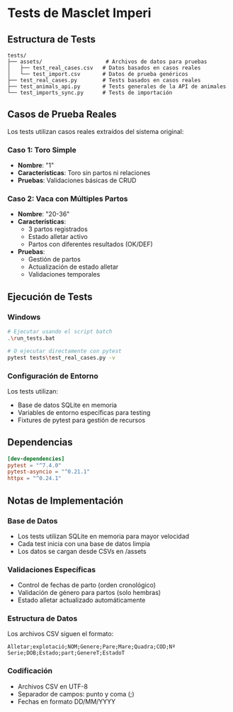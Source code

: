 # Tests de Masclet Imperi

## Estructura de Tests

```
tests/
├── assets/                    # Archivos de datos para pruebas
│   ├── test_real_cases.csv   # Datos basados en casos reales
│   └── test_import.csv       # Datos de prueba genéricos
├── test_real_cases.py        # Tests basados en casos reales
├── test_animals_api.py       # Tests generales de la API de animales
└── test_imports_sync.py      # Tests de importación
```

## Casos de Prueba Reales

Los tests utilizan casos reales extraídos del sistema original:

### Caso 1: Toro Simple
- **Nombre**: "1"
- **Características**: Toro sin partos ni relaciones
- **Pruebas**: Validaciones básicas de CRUD

### Caso 2: Vaca con Múltiples Partos
- **Nombre**: "20-36"
- **Características**: 
  - 3 partos registrados
  - Estado alletar activo
  - Partos con diferentes resultados (OK/DEF)
- **Pruebas**: 
  - Gestión de partos
  - Actualización de estado alletar
  - Validaciones temporales

## Ejecución de Tests

### Windows
```bash
# Ejecutar usando el script batch
.\run_tests.bat

# O ejecutar directamente con pytest
pytest tests\test_real_cases.py -v
```

### Configuración de Entorno
Los tests utilizan:
- Base de datos SQLite en memoria
- Variables de entorno específicas para testing
- Fixtures de pytest para gestión de recursos

## Dependencias

```toml
[dev-dependencies]
pytest = "^7.4.0"
pytest-asyncio = "^0.21.1"
httpx = "^0.24.1"
```

## Notas de Implementación

### Base de Datos
- Los tests utilizan SQLite en memoria para mayor velocidad
- Cada test inicia con una base de datos limpia
- Los datos se cargan desde CSVs en /assets

### Validaciones Específicas
- Control de fechas de parto (orden cronológico)
- Validación de género para partos (solo hembras)
- Estado alletar actualizado automáticamente

### Estructura de Datos
Los archivos CSV siguen el formato:
```csv
Alletar;explotació;NOM;Genere;Pare;Mare;Quadra;COD;Nº Serie;DOB;Estado;part;GenereT;EstadoT
```

### Codificación
- Archivos CSV en UTF-8
- Separador de campos: punto y coma (;)
- Fechas en formato DD/MM/YYYY